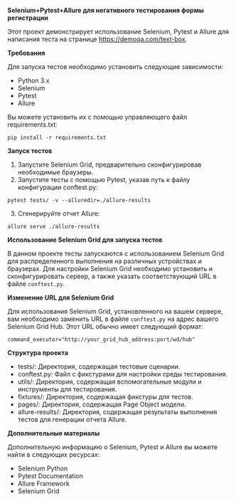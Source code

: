 **Selenium+Pytest+Allure для негативного тестирования формы регистрации**

Этот проект демонстрирует использование Selenium, Pytest и Allure для написания тестa  на странице https://demoqa.com/text-box.

**Требования**

Для запуска тестов необходимо установить следующие зависимости:

* Python 3.x
* Selenium
* Pytest
* Allure

Вы можете установить их с помощью управляющего файл requirements.txt:

`pip install -r requirements.txt`

**Запуск тестов**

1. Запустите Selenium Grid, предварительно сконфигурировав необходимые браузеры.
2. Запустите тесты с помощью Pytest, указав путь к файлу конфигурации conftest.py:

`pytest tests/ -v --alluredir=./allure-results`

3. Сгенерируйте отчет Allure:

`allure serve ./allure-results`

**Использование Selenium Grid для запуска тестов**

В данном проекте тесты запускаются с использованием Selenium Grid для распределенного выполнения на различных устройствах и браузерах. Для настройки Selenium Grid необходимо установить и сконфигурировать сервер, а также указать соответствующий URL в файле `conftest.py`.

**Изменение URL для Selenium Grid**

Для использования Selenium Grid, установленного на вашем сервере, вам необходимо заменить URL в файле `conftest.py` на адрес вашего Selenium Grid Hub. Этот URL обычно имеет следующий формат:


`command_executor="http://your_grid_hub_address:port/wd/hub"`

**Структура проекта**

* tests/: Директория, содержащая тестовые сценарии.
* conftest.py: Файл с фикстурами для настройки среды тестирования.
* utils/: Директория, содержащая вспомогательные модули и инструменты для тестирования.
* fixtures/: Директория, содержащая фикстуры для тестов.
* pages/: Директория, содержащая Page Object модели.
* allure-results/: Директория, содержащая результаты выполнения тестов для генерации отчета Allure.

**Дополнительные материалы**

Дополнительную информацию о Selenium, Pytest и Allure вы можете найти в следующих ресурсах:

* Selenium Python
* Pytest Documentation
* Allure Framework
* Selenium Grid